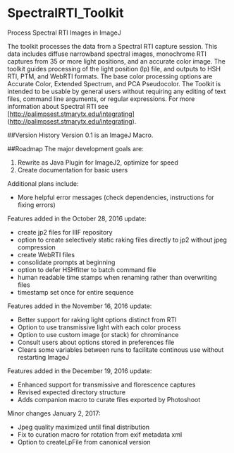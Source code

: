 # SpectralRTI_Toolkit
Process Spectral RTI Images in ImageJ

The toolkit processes the data from a Spectral RTI capture session. This data includes diffuse narrowband spectral images, monochrome RTI captures from 35 or more light positions, and an accurate color image. The toolkit guides processing of the light position (lp) file, and outputs to HSH RTI, PTM, and WebRTI formats. The base color processing options are Accurate Color, Extended Spectrum, and PCA Pseudocolor. The Toolkit is intended to be usable by general users without requiring any editing of text files, command line arguments, or regular expressions. For more information about Spectral RTI see [http://palimpsest.stmarytx.edu/integrating] (http://palimpsest.stmarytx.edu/integrating). 

##Version History 
Version 0.1 is an ImageJ Macro.  

##Roadmap
The major development goals are: 

1. Rewrite as Java Plugin for ImageJ2, optimize for speed
2. Create documentation for basic users 

Additional plans include: 
* More helpful error messages (check dependencies, instructions for fixing errors)

Features added in the October 28, 2016 update:

* create jp2 files for IIIF repository
* option to create selectively static raking files directly to jp2 without jpeg compression 
* create WebRTI files
* consolidate prompts at beginning
* option to defer HSHfitter to batch command file
* human readable time stamps when renaming rather than overwriting files
* timestamp set once for entire sequence

Features added in the November 16, 2016 update:

* Better support for raking light options distinct from RTI
* Option to use transmissive light with each color process
* Option to use custom image (or stack) for chrominance
* Consult users about options stored in preferences file 
* Clears some variables between runs to facilitate continous use without restarting ImageJ

Features added in the December 19, 2016 update: 

* Enhanced support for transmissive and florescence captures
* Revised expected directory structure
* Adds companion macro to curate files exported by Photoshoot

Minor changes January 2, 2017:

* Jpeg quality maximized until final distribution
* Fix to curation macro for rotation from exif metadata xml
* Option to createLpFile from canonical version
